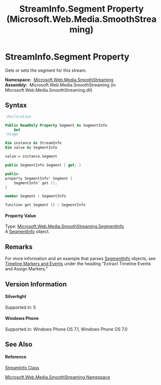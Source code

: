 ﻿---
title: StreamInfo.Segment Property  (Microsoft.Web.Media.SmoothStreaming)
TOCTitle: Segment Property
ms:assetid: P:Microsoft.Web.Media.SmoothStreaming.StreamInfo.Segment
ms:mtpsurl: https://msdn.microsoft.com/en-us/library/microsoft.web.media.smoothstreaming.streaminfo.segment(v=VS.95)
ms:contentKeyID: 46307873
ms.date: 05/31/2012
mtps_version: v=VS.95
f1_keywords:
- Microsoft.Web.Media.SmoothStreaming.StreamInfo.get_Segment
- Microsoft.Web.Media.SmoothStreaming.StreamInfo.Segment
dev_langs:
- CSharp
- JScript
- VB
- FSharp
- c++
api_location:
- Microsoft.Web.Media.SmoothStreaming.dll
api_name:
- Microsoft.Web.Media.SmoothStreaming.StreamInfo.get_Segment
- Microsoft.Web.Media.SmoothStreaming.StreamInfo.Segment
api_type:
- Managed
topic_type:
- apiref
- kbSyntax
product_family_name: VS
ROBOTS: INDEX,FOLLOW
---

# StreamInfo.Segment Property

Gets or sets the segment for this stream.

**Namespace:**  [Microsoft.Web.Media.SmoothStreaming](microsoft-web-media-smoothstreaming-namespace_1.md)  
**Assembly:**  Microsoft.Web.Media.SmoothStreaming (in Microsoft.Web.Media.SmoothStreaming.dll)

## Syntax

``` vb
'Declaration

Public ReadOnly Property Segment As SegmentInfo
    Get
'Usage

Dim instance As StreamInfo
Dim value As SegmentInfo

value = instance.Segment
```

``` csharp
public SegmentInfo Segment { get; }
```

``` c++
public:
property SegmentInfo^ Segment {
    SegmentInfo^ get ();
}
```

``` fsharp
member Segment : SegmentInfo
```

``` jscript
function get Segment () : SegmentInfo
```

#### Property Value

Type: [Microsoft.Web.Media.SmoothStreaming.SegmentInfo](segmentinfo-class-microsoft-web-media-smoothstreaming_1.md)  
A [SegmentInfo](segmentinfo-class-microsoft-web-media-smoothstreaming_1.md) object.

## Remarks

For more information and an example that parses [SegmentInfo](segmentinfo-class-microsoft-web-media-smoothstreaming_1.md) objects, see [Timeline Markers and Events](timeline-markers-and-events.md) under the heading "Extract Timeline Events and Assign Markers."

## Version Information

#### Silverlight

Supported in: 5  

#### Windows Phone

Supported in: Windows Phone OS 7.1, Windows Phone OS 7.0  

## See Also

#### Reference

[StreamInfo Class](streaminfo-class-microsoft-web-media-smoothstreaming_1.md)

[Microsoft.Web.Media.SmoothStreaming Namespace](microsoft-web-media-smoothstreaming-namespace_1.md)

